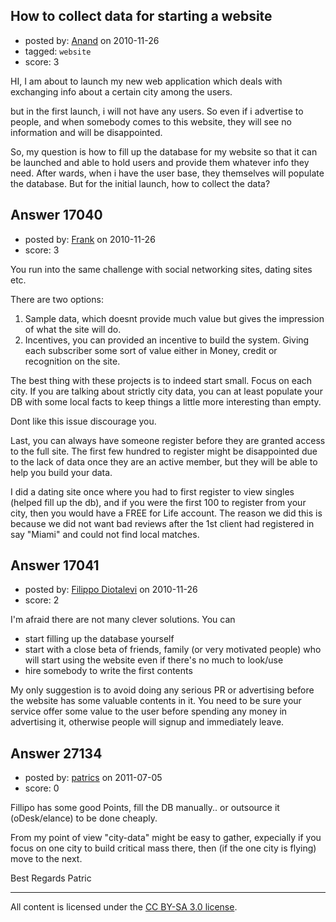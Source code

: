 ## How to collect data for starting a website

- posted by: [Anand](https://stackexchange.com/users/-1/5570-anand) on 2010-11-26
- tagged: `website`
- score: 3

HI, I am about to launch my new web application which deals with exchanging info about a certain city among the users. 

but in the first launch, i will not have any users. So even if i advertise to people, and when somebody comes to this website, they will see no information and will be disappointed. 

So, my question is how to fill up the database for my website so that it can be launched and able to hold users and provide them whatever info they need. After wards, when i have the user base, they themselves will populate the database. But for the initial launch, how to collect the data?


## Answer 17040

- posted by: [Frank](https://stackexchange.com/users/-1/4858-frank) on 2010-11-26
- score: 3

You run into the same challenge with social networking sites, dating sites etc.

There are two options:
1. Sample data, which doesnt provide much value but gives the impression of what the site will do.
2. Incentives, you can provided an incentive to build the system. Giving each subscriber some sort of value either in Money, credit or recognition on the site.

The best thing with these projects is to indeed start small.  Focus on each city.  If you are talking about strictly city data, you can at least populate your DB with some local facts to keep things a little more interesting than empty.

Dont like this issue discourage you.  


Last, you can always have someone register before they are granted access to the full site.  The first few hundred to register might be disappointed due to the lack of data once they are an active member, but they will be able to help you build your data.

I did a dating site once where you had to first register to view singles (helped fill up the db), and if you were the first 100 to register from your city, then you would have a FREE for Life account.  The reason we did this is because we did not want bad reviews after the 1st client had registered in say "Miami" and could not find local matches. 




## Answer 17041

- posted by: [Filippo Diotalevi](https://stackexchange.com/users/-1/4482-filippo-diotalevi) on 2010-11-26
- score: 2

I'm afraid there are not many clever solutions. You can

 - start filling up the database yourself
 - start with a close beta of friends, family (or very motivated people) who will start using the website even if there's no much to look/use
 - hire somebody to write the first contents

My only suggestion is to avoid doing any serious PR or advertising before the website has some valuable contents in it. You need to be sure your service offer some value to the user before spending any money in advertising it, otherwise people will signup and immediately leave.


## Answer 27134

- posted by: [patrics](https://stackexchange.com/users/-1/11711-patrics) on 2011-07-05
- score: 0

Fillipo has some good Points, fill the DB manually.. or outsource it (oDesk/elance) to be done cheaply.

From my point of view "city-data" might be easy to gather, expecially if you focus on one city to build critical mass there, then (if the one city is flying) move to the next.

Best Regards
Patric



---

All content is licensed under the [CC BY-SA 3.0 license](https://creativecommons.org/licenses/by-sa/3.0/).
